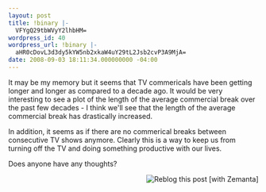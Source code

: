 ```yaml
---
layout: post
title: !binary |-
  VFYgQ29tbWVyY2lhbHM=
wordpress_id: 40
wordpress_url: !binary |-
  aHR0cDovL3d3dy5kYW5nb2xkaW4uY29tL2Jsb2cvP3A9MjA=
date: 2008-09-03 18:11:34.000000000 -04:00
---
```

<p>It may be my memory but it seems that TV commericals have been getting longer and longer as compared to a decade ago. It would be very interesting to see a plot of the length of the average commercial break over the past few decades - I think we'll see that the length of the average commercial break has drastically increased.</p>

<p>In addition, it seems as if there are no commerical breaks between consecutive TV shows anymore. Clearly this is a way to keep us from turning off the TV and doing something productive with our lives.</p>

<p>Does anyone have any thoughts?</p>

<div class="zemanta-pixie" style="margin-top: 10px; height: 15px;"><a class="zemanta-pixie-a" title="Zemified by Zemanta" href="http://reblog.zemanta.com/zemified/6de20397-cddf-42fb-a533-219c0726348a/"><img class="zemanta-pixie-img" style="border: medium none; float: right;" src="http://img.zemanta.com/reblog_e.png?x-id=6de20397-cddf-42fb-a533-219c0726348a" alt="Reblog this post [with Zemanta]" /></a></div>
